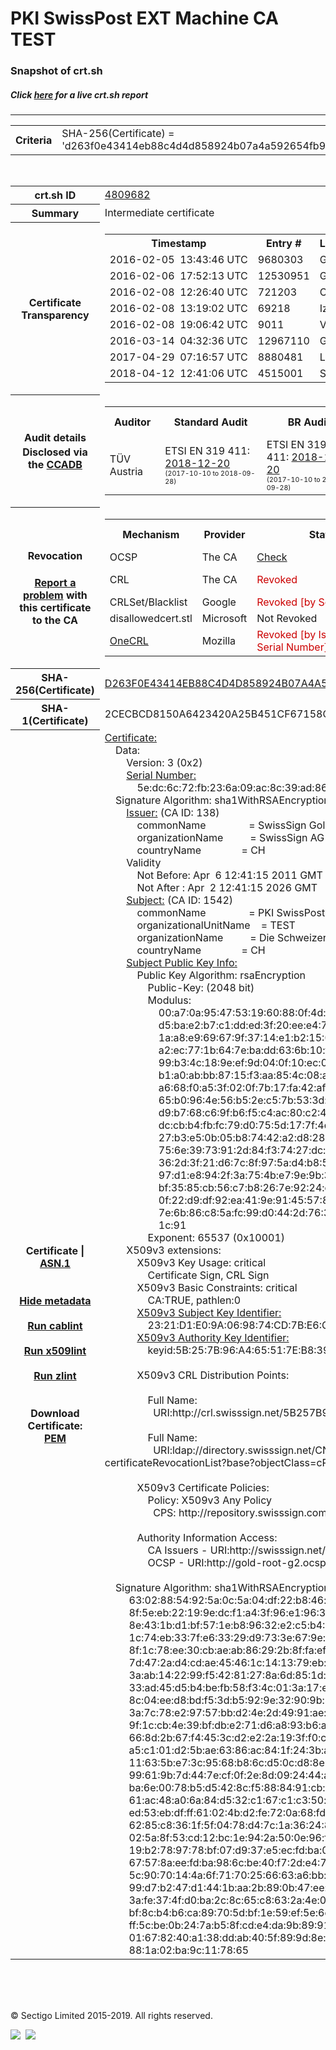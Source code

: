 # PKI SwissPost EXT Machine CA TEST
### Snapshot of crt.sh
##### Click [here](https://crt.sh/?q=D263F0E43414EB88C4D4D858924B07A4A592654FB99E47BECFC66669BB8E3DB9) for a live crt.sh report

---
<!DOCTYPE HTML PUBLIC "-//W3C//DTD HTML 4.0 Transitional//EN">
<HTML>

<BODY>

<TABLE>
  <TR>
    <TH class="outer">Criteria</TH>
    <TD class="outer">SHA-256(Certificate) = 'd263f0e43414eb88c4d4d858924b07a4a592654fb99e47becfc66669bb8e3db9'</TD>
  </TR>
</TABLE>
<BR>
<TABLE>
  <TR>
    <TH class="outer">crt.sh ID</TH>
    <TD class="outer"><A href="?id=4809682">4809682</A></TD>
  </TR>
  <TR>
    <TH class="outer">Summary</TH>
    <TD class="outer">Intermediate certificate</TD>
  </TR>
  <TR>
    <TH class="outer">Certificate<BR>Transparency</TH>
    <TD class="outer">
<TABLE class="options" style="margin-left:0px">
  <TR>
    <TH>Timestamp</TH>
    <TH>Entry #</TH>
    <TH>Log Operator</TH>
    <TH>Log URL</TH>
  </TR>
  <TR>
    <TD>2016-02-05&nbsp; <FONT class="small">13:43:46 UTC</FONT></TD>
    <TD>9680303</TD>
    <TD>Google</TD>
    <TD>https://ct.googleapis.com/rocketeer</TD>
  </TR>
  <TR>
    <TD>2016-02-06&nbsp; <FONT class="small">17:52:13 UTC</FONT></TD>
    <TD>12530951</TD>
    <TD>Google</TD>
    <TD>https://ct.googleapis.com/pilot</TD>
  </TR>
  <TR>
    <TD>2016-02-08&nbsp; <FONT class="small">12:26:40 UTC</FONT></TD>
    <TD>721203</TD>
    <TD>Certly</TD>
    <TD>https://log.certly.io</TD>
  </TR>
  <TR>
    <TD>2016-02-08&nbsp; <FONT class="small">13:19:02 UTC</FONT></TD>
    <TD>69218</TD>
    <TD>Izenpe</TD>
    <TD>https://ct.izenpe.com</TD>
  </TR>
  <TR>
    <TD>2016-02-08&nbsp; <FONT class="small">19:06:42 UTC</FONT></TD>
    <TD>9011</TD>
    <TD>Venafi</TD>
    <TD>https://ctlog.api.venafi.com</TD>
  </TR>
  <TR>
    <TD>2016-03-14&nbsp; <FONT class="small">04:32:36 UTC</FONT></TD>
    <TD>12967110</TD>
    <TD>Google</TD>
    <TD>https://ct.googleapis.com/aviator</TD>
  </TR>
  <TR>
    <TD>2017-04-29&nbsp; <FONT class="small">07:16:57 UTC</FONT></TD>
    <TD>8880481</TD>
    <TD>Let's Encrypt</TD>
    <TD>https://clicky.ct.letsencrypt.org</TD>
  </TR>
  <TR>
    <TD>2018-04-12&nbsp; <FONT class="small">12:41:06 UTC</FONT></TD>
    <TD>4515001</TD>
    <TD>Sectigo</TD>
    <TD>https://dodo.ct.comodo.com</TD>
  </TR>
</TABLE>
    </TD>
  </TR>
  <TR>
    <TH class="outer">Audit details<BR>
      <DIV class="small" style="padding-top:3px">Disclosed via the
        <A href="//ccadb-public.secure.force.com/mozilla/PublicAllIntermediateCerts" target="_blank">CCADB</A></DIV>
    </TH>
    <TD class="outer">
<TABLE class="options" style="margin-left:0px">
  <TR>
    <TH>Auditor</TH>
    <TH>Standard Audit</TH>
    <TH>BR Audit</TH>
    <TH>EV SSL Audit</TH>
    <TH>Documents</TH>
    <TH>CCADB</TH>
    <TH>Root Owner / Certificate</TH>
  </TR>
  <TR>
    <TD style="vertical-align:middle">TÜV Austria</TD>
    <TD>ETSI EN 319 411:
      <A href="https://it-tuv.com/wp-content/uploads/2018/12/AA2018122002_Audit_Attestation_TA_CERT__SwissSign_Gold_G2.pdf" target="_blank">2018-12-20</A>
      <BR><FONT style="font-size:8pt">(2017-10-10 to 2018-09-28)</FONT></TD>
    <TD>ETSI EN 319 411:
      <A href="https://it-tuv.com/wp-content/uploads/2018/12/AA2018122002_Audit_Attestation_TA_CERT__SwissSign_Gold_G2.pdf" target="_blank">2018-12-20</A>
      <BR><FONT style="font-size:8pt">(2017-10-10 to 2018-09-28)</FONT></TD>
    <TD>ETSI EN 319 411:
      <A href="https://it-tuv.com/wp-content/uploads/2018/12/AA2018122002_Audit_Attestation_TA_CERT__SwissSign_Gold_G2.pdf" target="_blank">2018-12-20</A>
      <BR><FONT style="font-size:8pt">(2017-10-10 to 2018-09-28)</FONT></TD>
    <TD>
      <A href="http://repository.swisssign.com/SwissSign-Gold-CP-CPS.pdf" target="blank">CP</A>
      <A href="http://repository.swisssign.com/SwissSign-Gold-CP-CPS.pdf" target="blank">CPS</A>
    </TD>
    <TD><A href="//ccadb.force.com/001o000000xNw8nAAC" target="_blank">001o000000xNw8nAAC</A></TD>
    <TD><A href="/?id=1221">SwissSign AG</A></TD>
  </TR>
</TABLE>
    </TD>
  </TR>
  <TR>
    <TH class="outer">Revocation<BR><BR>
      <DIV class="small" style="padding-top:3px"><A href="?id=4809682&opt=problemreporting">Report a problem</A> with<BR>this certificate to the CA</DIV></TH>
    <TD class="outer">
      <TABLE class="options" style="margin-left:0px">
        <TR>
          <TH>Mechanism</TH>
          <TH>Provider</TH>
          <TH>Status</TH>
          <TH>Revocation Date</TH>
          <TH>Last Observed in CRL</TH>
          <TH>Last Checked <SPAN style="color:#CC0000;vertical-align:middle;font-size:70%;font-weight:normal">(Error)</SPAN></TH>
        </TR>
        <TR>
          <TD>OCSP</TD>
          <TD>The CA</TD>
          <TD><A href="?id=4809682&opt=ocsp">Check</A></TD>
          <TD><SPAN style="color:#888888">?</SPAN></TD>
          <TD><SPAN style="color:#888888">n/a</SPAN></TD>
          <TD><SPAN style="color:#888888">?</SPAN></TD>
        </TR>
        <TR>
          <TD>CRL</TD>
          <TD>The CA</TD>
          <TD><SPAN style="color:#CC0000">Revoked</SPAN></TD><TD>2018-11-22&nbsp; <FONT class="small">13:20:46 UTC</FONT></TD><TD>2019-08-27&nbsp; <FONT class="small">19:00:03 UTC</FONT></TD><TD>2019-12-04&nbsp; <FONT class="small">20:05:09 UTC</FONT></TD>
        </TR>
        <TR>
          <TD>CRLSet/Blacklist</TD>
          <TD>Google</TD>
          <TD><SPAN style="color:#CC0000">Revoked [by Serial Number]</SPAN></TD>
          <TD><SPAN style="color:#888888">n/a</SPAN></TD>
          <TD><SPAN style="color:#888888">n/a</SPAN></TD>
          <TD><SPAN style="color:#888888">n/a</SPAN></TD>
        </TR>
        <TR>
          <TD>disallowedcert.stl</TD>
          <TD>Microsoft</TD>
          <TD>Not Revoked</TD>
          <TD><SPAN style="color:#888888">n/a</SPAN></TD>
          <TD><SPAN style="color:#888888">n/a</SPAN></TD>
          <TD><SPAN style="color:#888888">n/a</SPAN></TD>
        </TR>
        <TR>
          <TD><A href="/mozilla-onecrl" target="_blank">OneCRL</A></TD>
          <TD>Mozilla</TD>
          <TD><SPAN style="color:#CC0000">Revoked [by Issuer Name, Serial Number]</SPAN></TD><TD>2018-12-07&nbsp; <FONT class="small">09:51:34 UTC</FONT></TD>
          <TD><SPAN style="color:#888888">n/a</SPAN></TD>
          <TD><SPAN style="color:#888888">n/a</SPAN></TD>
        </TR>
      </TABLE>
    </TD>
  </TR>
  <TR>
    <TH class="outer">SHA-256(Certificate)</TH>
    <TD class="outer"><A href="//censys.io/certificates/d263f0e43414eb88c4d4d858924b07a4a592654fb99e47becfc66669bb8e3db9">D263F0E43414EB88C4D4D858924B07A4A592654FB99E47BECFC66669BB8E3DB9</A></TD>
  </TR>
  <TR>
    <TH class="outer">SHA-1(Certificate)</TH>
    <TD class="outer">2CECBCD8150A6423420A25B451CF67158C11683B</TD>
  </TR>
  <TR>
    <TH class="outer">Certificate | <A href="?asn1=4809682">ASN.1</A>
      <SPAN class="small"><BR>
      <BR><BR><A href="?id=4809682&opt=nometadata">Hide metadata</A>
      <BR><BR><A href="?id=4809682&opt=cablint">Run cablint</A>
      <BR><BR><A href="?id=4809682&opt=x509lint">Run x509lint</A>
      <BR><BR><A href="?id=4809682&opt=zlint">Run zlint</A>
      <BR><BR><BR>Download Certificate: <A href="?d=4809682">PEM</A>
      </SPAN>
    </TH>
    <TD class="text"><A href="?d=4809682">Certificate:</A><BR>&nbsp;&nbsp;&nbsp;&nbsp;Data:<BR>&nbsp;&nbsp;&nbsp;&nbsp;&nbsp;&nbsp;&nbsp;&nbsp;Version:&nbsp;3&nbsp;(0x2)<BR>&nbsp;&nbsp;&nbsp;&nbsp;&nbsp;&nbsp;&nbsp;&nbsp;<A href="?serial=5edc6c72fb236a09ac8c39ad86216d">Serial&nbsp;Number:</A><BR>&nbsp;&nbsp;&nbsp;&nbsp;&nbsp;&nbsp;&nbsp;&nbsp;&nbsp;&nbsp;&nbsp;&nbsp;5e:dc:6c:72:fb:23:6a:09:ac:8c:39:ad:86:21:6d<BR>&nbsp;&nbsp;&nbsp;&nbsp;Signature&nbsp;Algorithm:&nbsp;sha1WithRSAEncryption<BR>&nbsp;&nbsp;&nbsp;&nbsp;&nbsp;&nbsp;&nbsp;&nbsp;<A href="?caid=138">Issuer:</A> <SPAN class="small">(CA ID: 138)</SPAN><BR>&nbsp;&nbsp;&nbsp;&nbsp;&nbsp;&nbsp;&nbsp;&nbsp;&nbsp;&nbsp;&nbsp;&nbsp;commonName&nbsp;&nbsp;&nbsp;&nbsp;&nbsp;&nbsp;&nbsp;&nbsp;&nbsp;&nbsp;&nbsp;&nbsp;&nbsp;&nbsp;&nbsp;&nbsp;=&nbsp;SwissSign&nbsp;Gold&nbsp;CA&nbsp;-&nbsp;G2<BR>&nbsp;&nbsp;&nbsp;&nbsp;&nbsp;&nbsp;&nbsp;&nbsp;&nbsp;&nbsp;&nbsp;&nbsp;organizationName&nbsp;&nbsp;&nbsp;&nbsp;&nbsp;&nbsp;&nbsp;&nbsp;&nbsp;&nbsp;=&nbsp;SwissSign&nbsp;AG<BR>&nbsp;&nbsp;&nbsp;&nbsp;&nbsp;&nbsp;&nbsp;&nbsp;&nbsp;&nbsp;&nbsp;&nbsp;countryName&nbsp;&nbsp;&nbsp;&nbsp;&nbsp;&nbsp;&nbsp;&nbsp;&nbsp;&nbsp;&nbsp;&nbsp;&nbsp;&nbsp;&nbsp;=&nbsp;CH<BR>&nbsp;&nbsp;&nbsp;&nbsp;&nbsp;&nbsp;&nbsp;&nbsp;Validity<BR>&nbsp;&nbsp;&nbsp;&nbsp;&nbsp;&nbsp;&nbsp;&nbsp;&nbsp;&nbsp;&nbsp;&nbsp;Not&nbsp;Before:&nbsp;Apr&nbsp;&nbsp;6&nbsp;12:41:15&nbsp;2011&nbsp;GMT<BR>&nbsp;&nbsp;&nbsp;&nbsp;&nbsp;&nbsp;&nbsp;&nbsp;&nbsp;&nbsp;&nbsp;&nbsp;Not&nbsp;After&nbsp;:&nbsp;Apr&nbsp;&nbsp;2&nbsp;12:41:15&nbsp;2026&nbsp;GMT<BR>&nbsp;&nbsp;&nbsp;&nbsp;&nbsp;&nbsp;&nbsp;&nbsp;<A href="?caid=1542">Subject:</A> <SPAN class="small">(CA ID: 1542)</SPAN><BR>&nbsp;&nbsp;&nbsp;&nbsp;&nbsp;&nbsp;&nbsp;&nbsp;&nbsp;&nbsp;&nbsp;&nbsp;commonName&nbsp;&nbsp;&nbsp;&nbsp;&nbsp;&nbsp;&nbsp;&nbsp;&nbsp;&nbsp;&nbsp;&nbsp;&nbsp;&nbsp;&nbsp;&nbsp;=&nbsp;PKI&nbsp;SwissPost&nbsp;EXT&nbsp;Machine&nbsp;CA&nbsp;TEST<BR>&nbsp;&nbsp;&nbsp;&nbsp;&nbsp;&nbsp;&nbsp;&nbsp;&nbsp;&nbsp;&nbsp;&nbsp;organizationalUnitName&nbsp;&nbsp;&nbsp;&nbsp;=&nbsp;TEST<BR>&nbsp;&nbsp;&nbsp;&nbsp;&nbsp;&nbsp;&nbsp;&nbsp;&nbsp;&nbsp;&nbsp;&nbsp;organizationName&nbsp;&nbsp;&nbsp;&nbsp;&nbsp;&nbsp;&nbsp;&nbsp;&nbsp;&nbsp;=&nbsp;Die&nbsp;Schweizerische&nbsp;Post<BR>&nbsp;&nbsp;&nbsp;&nbsp;&nbsp;&nbsp;&nbsp;&nbsp;&nbsp;&nbsp;&nbsp;&nbsp;countryName&nbsp;&nbsp;&nbsp;&nbsp;&nbsp;&nbsp;&nbsp;&nbsp;&nbsp;&nbsp;&nbsp;&nbsp;&nbsp;&nbsp;&nbsp;=&nbsp;CH<BR>&nbsp;&nbsp;&nbsp;&nbsp;&nbsp;&nbsp;&nbsp;&nbsp;<A href="?spkisha256=b7507cb45bee7bc26f9a41964d614c80e595675967fcf39ff64b9870d1716d99">Subject&nbsp;Public&nbsp;Key&nbsp;Info:</A><BR>&nbsp;&nbsp;&nbsp;&nbsp;&nbsp;&nbsp;&nbsp;&nbsp;&nbsp;&nbsp;&nbsp;&nbsp;Public&nbsp;Key&nbsp;Algorithm:&nbsp;rsaEncryption<BR>&nbsp;&nbsp;&nbsp;&nbsp;&nbsp;&nbsp;&nbsp;&nbsp;&nbsp;&nbsp;&nbsp;&nbsp;&nbsp;&nbsp;&nbsp;&nbsp;Public-Key:&nbsp;(2048&nbsp;bit)<BR>&nbsp;&nbsp;&nbsp;&nbsp;&nbsp;&nbsp;&nbsp;&nbsp;&nbsp;&nbsp;&nbsp;&nbsp;&nbsp;&nbsp;&nbsp;&nbsp;Modulus:<BR>&nbsp;&nbsp;&nbsp;&nbsp;&nbsp;&nbsp;&nbsp;&nbsp;&nbsp;&nbsp;&nbsp;&nbsp;&nbsp;&nbsp;&nbsp;&nbsp;&nbsp;&nbsp;&nbsp;&nbsp;00:a7:0a:95:47:53:19:60:88:0f:4d:43:ea:b4:fb:<BR>&nbsp;&nbsp;&nbsp;&nbsp;&nbsp;&nbsp;&nbsp;&nbsp;&nbsp;&nbsp;&nbsp;&nbsp;&nbsp;&nbsp;&nbsp;&nbsp;&nbsp;&nbsp;&nbsp;&nbsp;d5:ba:e2:b7:c1:dd:ed:3f:20:ee:e4:7e:c2:88:d0:<BR>&nbsp;&nbsp;&nbsp;&nbsp;&nbsp;&nbsp;&nbsp;&nbsp;&nbsp;&nbsp;&nbsp;&nbsp;&nbsp;&nbsp;&nbsp;&nbsp;&nbsp;&nbsp;&nbsp;&nbsp;1a:a8:e9:69:67:9f:37:14:e1:b2:15:02:f2:56:1a:<BR>&nbsp;&nbsp;&nbsp;&nbsp;&nbsp;&nbsp;&nbsp;&nbsp;&nbsp;&nbsp;&nbsp;&nbsp;&nbsp;&nbsp;&nbsp;&nbsp;&nbsp;&nbsp;&nbsp;&nbsp;a2:ec:77:1b:64:7e:ba:dd:63:6b:10:fc:9c:5a:33:<BR>&nbsp;&nbsp;&nbsp;&nbsp;&nbsp;&nbsp;&nbsp;&nbsp;&nbsp;&nbsp;&nbsp;&nbsp;&nbsp;&nbsp;&nbsp;&nbsp;&nbsp;&nbsp;&nbsp;&nbsp;99:b3:4c:18:9e:ef:9d:04:0f:10:ec:0d:23:19:2f:<BR>&nbsp;&nbsp;&nbsp;&nbsp;&nbsp;&nbsp;&nbsp;&nbsp;&nbsp;&nbsp;&nbsp;&nbsp;&nbsp;&nbsp;&nbsp;&nbsp;&nbsp;&nbsp;&nbsp;&nbsp;b1:a0:ab:bb:87:15:f3:aa:85:4c:08:a9:35:7f:46:<BR>&nbsp;&nbsp;&nbsp;&nbsp;&nbsp;&nbsp;&nbsp;&nbsp;&nbsp;&nbsp;&nbsp;&nbsp;&nbsp;&nbsp;&nbsp;&nbsp;&nbsp;&nbsp;&nbsp;&nbsp;a6:68:f0:a5:3f:02:0f:7b:17:fa:42:af:dd:d1:07:<BR>&nbsp;&nbsp;&nbsp;&nbsp;&nbsp;&nbsp;&nbsp;&nbsp;&nbsp;&nbsp;&nbsp;&nbsp;&nbsp;&nbsp;&nbsp;&nbsp;&nbsp;&nbsp;&nbsp;&nbsp;65:b0:96:4e:56:b5:2e:c5:7b:53:3d:8d:a5:22:8d:<BR>&nbsp;&nbsp;&nbsp;&nbsp;&nbsp;&nbsp;&nbsp;&nbsp;&nbsp;&nbsp;&nbsp;&nbsp;&nbsp;&nbsp;&nbsp;&nbsp;&nbsp;&nbsp;&nbsp;&nbsp;d9:b7:68:c6:9f:b6:f5:c4:ac:80:c2:41:29:1c:d4:<BR>&nbsp;&nbsp;&nbsp;&nbsp;&nbsp;&nbsp;&nbsp;&nbsp;&nbsp;&nbsp;&nbsp;&nbsp;&nbsp;&nbsp;&nbsp;&nbsp;&nbsp;&nbsp;&nbsp;&nbsp;dc:cb:b4:fb:fc:79:d0:75:5d:17:7f:4d:c3:04:f9:<BR>&nbsp;&nbsp;&nbsp;&nbsp;&nbsp;&nbsp;&nbsp;&nbsp;&nbsp;&nbsp;&nbsp;&nbsp;&nbsp;&nbsp;&nbsp;&nbsp;&nbsp;&nbsp;&nbsp;&nbsp;27:b3:e5:0b:05:b8:74:42:a2:d8:28:8b:ab:c5:2f:<BR>&nbsp;&nbsp;&nbsp;&nbsp;&nbsp;&nbsp;&nbsp;&nbsp;&nbsp;&nbsp;&nbsp;&nbsp;&nbsp;&nbsp;&nbsp;&nbsp;&nbsp;&nbsp;&nbsp;&nbsp;75:6e:39:73:91:2d:84:f3:74:27:dc:18:9c:90:41:<BR>&nbsp;&nbsp;&nbsp;&nbsp;&nbsp;&nbsp;&nbsp;&nbsp;&nbsp;&nbsp;&nbsp;&nbsp;&nbsp;&nbsp;&nbsp;&nbsp;&nbsp;&nbsp;&nbsp;&nbsp;36:2d:3f:21:d6:7c:8f:97:5a:d4:b8:5c:5e:f2:73:<BR>&nbsp;&nbsp;&nbsp;&nbsp;&nbsp;&nbsp;&nbsp;&nbsp;&nbsp;&nbsp;&nbsp;&nbsp;&nbsp;&nbsp;&nbsp;&nbsp;&nbsp;&nbsp;&nbsp;&nbsp;97:d1:e8:94:2f:3a:75:4b:e7:9e:9b:35:3d:d1:f4:<BR>&nbsp;&nbsp;&nbsp;&nbsp;&nbsp;&nbsp;&nbsp;&nbsp;&nbsp;&nbsp;&nbsp;&nbsp;&nbsp;&nbsp;&nbsp;&nbsp;&nbsp;&nbsp;&nbsp;&nbsp;bf:35:85:cb:56:c7:b8:26:7e:92:24:cb:ea:b8:31:<BR>&nbsp;&nbsp;&nbsp;&nbsp;&nbsp;&nbsp;&nbsp;&nbsp;&nbsp;&nbsp;&nbsp;&nbsp;&nbsp;&nbsp;&nbsp;&nbsp;&nbsp;&nbsp;&nbsp;&nbsp;0f:22:d9:df:92:ea:41:9e:91:45:57:8e:ec:24:61:<BR>&nbsp;&nbsp;&nbsp;&nbsp;&nbsp;&nbsp;&nbsp;&nbsp;&nbsp;&nbsp;&nbsp;&nbsp;&nbsp;&nbsp;&nbsp;&nbsp;&nbsp;&nbsp;&nbsp;&nbsp;7e:6b:86:c8:5a:fc:99:d0:44:2d:76:3b:83:3b:e3:<BR>&nbsp;&nbsp;&nbsp;&nbsp;&nbsp;&nbsp;&nbsp;&nbsp;&nbsp;&nbsp;&nbsp;&nbsp;&nbsp;&nbsp;&nbsp;&nbsp;&nbsp;&nbsp;&nbsp;&nbsp;1c:91<BR>&nbsp;&nbsp;&nbsp;&nbsp;&nbsp;&nbsp;&nbsp;&nbsp;&nbsp;&nbsp;&nbsp;&nbsp;&nbsp;&nbsp;&nbsp;&nbsp;Exponent:&nbsp;65537&nbsp;(0x10001)<BR>&nbsp;&nbsp;&nbsp;&nbsp;&nbsp;&nbsp;&nbsp;&nbsp;X509v3&nbsp;extensions:<BR>&nbsp;&nbsp;&nbsp;&nbsp;&nbsp;&nbsp;&nbsp;&nbsp;&nbsp;&nbsp;&nbsp;&nbsp;X509v3&nbsp;Key&nbsp;Usage:&nbsp;critical<BR>&nbsp;&nbsp;&nbsp;&nbsp;&nbsp;&nbsp;&nbsp;&nbsp;&nbsp;&nbsp;&nbsp;&nbsp;&nbsp;&nbsp;&nbsp;&nbsp;Certificate&nbsp;Sign,&nbsp;CRL&nbsp;Sign<BR>&nbsp;&nbsp;&nbsp;&nbsp;&nbsp;&nbsp;&nbsp;&nbsp;&nbsp;&nbsp;&nbsp;&nbsp;X509v3&nbsp;Basic&nbsp;Constraints:&nbsp;critical<BR>&nbsp;&nbsp;&nbsp;&nbsp;&nbsp;&nbsp;&nbsp;&nbsp;&nbsp;&nbsp;&nbsp;&nbsp;&nbsp;&nbsp;&nbsp;&nbsp;CA:TRUE,&nbsp;pathlen:0<BR>&nbsp;&nbsp;&nbsp;&nbsp;&nbsp;&nbsp;&nbsp;&nbsp;&nbsp;&nbsp;&nbsp;&nbsp;<A href="?ski=2321d1e09a069874cd7be6c5edaf876cb9f749d9">X509v3&nbsp;Subject&nbsp;Key&nbsp;Identifier:</A><BR>&nbsp;&nbsp;&nbsp;&nbsp;&nbsp;&nbsp;&nbsp;&nbsp;&nbsp;&nbsp;&nbsp;&nbsp;&nbsp;&nbsp;&nbsp;&nbsp;23:21:D1:E0:9A:06:98:74:CD:7B:E6:C5:ED:AF:87:6C:B9:F7:49:D9<BR>&nbsp;&nbsp;&nbsp;&nbsp;&nbsp;&nbsp;&nbsp;&nbsp;&nbsp;&nbsp;&nbsp;&nbsp;<A href="?ski=5b257b96a465517eb839f3c078665ee83ae7f0ee">X509v3&nbsp;Authority&nbsp;Key&nbsp;Identifier:</A><BR>&nbsp;&nbsp;&nbsp;&nbsp;&nbsp;&nbsp;&nbsp;&nbsp;&nbsp;&nbsp;&nbsp;&nbsp;&nbsp;&nbsp;&nbsp;&nbsp;keyid:5B:25:7B:96:A4:65:51:7E:B8:39:F3:C0:78:66:5E:E8:3A:E7:F0:EE<BR><BR>&nbsp;&nbsp;&nbsp;&nbsp;&nbsp;&nbsp;&nbsp;&nbsp;&nbsp;&nbsp;&nbsp;&nbsp;X509v3&nbsp;CRL&nbsp;Distribution&nbsp;Points:&nbsp;<BR><BR>&nbsp;&nbsp;&nbsp;&nbsp;&nbsp;&nbsp;&nbsp;&nbsp;&nbsp;&nbsp;&nbsp;&nbsp;&nbsp;&nbsp;&nbsp;&nbsp;Full&nbsp;Name:<BR>&nbsp;&nbsp;&nbsp;&nbsp;&nbsp;&nbsp;&nbsp;&nbsp;&nbsp;&nbsp;&nbsp;&nbsp;&nbsp;&nbsp;&nbsp;&nbsp;&nbsp;&nbsp;URI:http://crl.swisssign.net/5B257B96A465517EB839F3C078665EE83AE7F0EE<BR><BR>&nbsp;&nbsp;&nbsp;&nbsp;&nbsp;&nbsp;&nbsp;&nbsp;&nbsp;&nbsp;&nbsp;&nbsp;&nbsp;&nbsp;&nbsp;&nbsp;Full&nbsp;Name:<BR>&nbsp;&nbsp;&nbsp;&nbsp;&nbsp;&nbsp;&nbsp;&nbsp;&nbsp;&nbsp;&nbsp;&nbsp;&nbsp;&nbsp;&nbsp;&nbsp;&nbsp;&nbsp;URI:ldap://directory.swisssign.net/CN=5B257B96A465517EB839F3C078665EE83AE7F0EE%2CO=SwissSign%2CC=CH?certificateRevocationList?base?objectClass=cRLDistributionPoint<BR><BR>&nbsp;&nbsp;&nbsp;&nbsp;&nbsp;&nbsp;&nbsp;&nbsp;&nbsp;&nbsp;&nbsp;&nbsp;X509v3&nbsp;Certificate&nbsp;Policies:&nbsp;<BR>&nbsp;&nbsp;&nbsp;&nbsp;&nbsp;&nbsp;&nbsp;&nbsp;&nbsp;&nbsp;&nbsp;&nbsp;&nbsp;&nbsp;&nbsp;&nbsp;Policy:&nbsp;X509v3&nbsp;Any&nbsp;Policy<BR>&nbsp;&nbsp;&nbsp;&nbsp;&nbsp;&nbsp;&nbsp;&nbsp;&nbsp;&nbsp;&nbsp;&nbsp;&nbsp;&nbsp;&nbsp;&nbsp;&nbsp;&nbsp;CPS:&nbsp;http://repository.swisssign.com/SwissSign-Gold-CP-CPS-R5.pdf<BR><BR>&nbsp;&nbsp;&nbsp;&nbsp;&nbsp;&nbsp;&nbsp;&nbsp;&nbsp;&nbsp;&nbsp;&nbsp;Authority&nbsp;Information&nbsp;Access:&nbsp;<BR>&nbsp;&nbsp;&nbsp;&nbsp;&nbsp;&nbsp;&nbsp;&nbsp;&nbsp;&nbsp;&nbsp;&nbsp;&nbsp;&nbsp;&nbsp;&nbsp;CA&nbsp;Issuers&nbsp;-&nbsp;URI:http://swisssign.net/cgi-bin/authority/download/5B257B96A465517EB839F3C078665EE83AE7F0EE<BR>&nbsp;&nbsp;&nbsp;&nbsp;&nbsp;&nbsp;&nbsp;&nbsp;&nbsp;&nbsp;&nbsp;&nbsp;&nbsp;&nbsp;&nbsp;&nbsp;OCSP&nbsp;-&nbsp;URI:http://gold-root-g2.ocsp.swisssign.net/5B257B96A465517EB839F3C078665EE83AE7F0EE<BR><BR>&nbsp;&nbsp;&nbsp;&nbsp;Signature&nbsp;Algorithm:&nbsp;sha1WithRSAEncryption<BR>&nbsp;&nbsp;&nbsp;&nbsp;&nbsp;&nbsp;&nbsp;&nbsp;&nbsp;63:02:88:54:92:5a:0c:5a:04:df:22:b8:46:f1:56:17:49:6a:<BR>&nbsp;&nbsp;&nbsp;&nbsp;&nbsp;&nbsp;&nbsp;&nbsp;&nbsp;8f:5e:eb:22:19:9e:dc:f1:a4:3f:96:e1:96:3d:c3:ed:98:27:<BR>&nbsp;&nbsp;&nbsp;&nbsp;&nbsp;&nbsp;&nbsp;&nbsp;&nbsp;8e:43:1b:d1:bf:57:1e:b8:96:32:e2:c5:b4:3c:e4:45:7b:20:<BR>&nbsp;&nbsp;&nbsp;&nbsp;&nbsp;&nbsp;&nbsp;&nbsp;&nbsp;1c:74:eb:33:7f:e6:33:29:d9:73:3e:67:9e:30:5c:1d:c4:53:<BR>&nbsp;&nbsp;&nbsp;&nbsp;&nbsp;&nbsp;&nbsp;&nbsp;&nbsp;8f:1c:78:ee:30:cb:ae:ab:86:29:2b:8f:fa:ef:3a:8e:d3:c1:<BR>&nbsp;&nbsp;&nbsp;&nbsp;&nbsp;&nbsp;&nbsp;&nbsp;&nbsp;7d:47:2a:d4:cd:ae:45:46:1c:14:13:79:eb:22:60:8c:2c:4a:<BR>&nbsp;&nbsp;&nbsp;&nbsp;&nbsp;&nbsp;&nbsp;&nbsp;&nbsp;3a:ab:14:22:99:f5:42:81:27:8a:6d:85:1d:10:ea:68:78:8b:<BR>&nbsp;&nbsp;&nbsp;&nbsp;&nbsp;&nbsp;&nbsp;&nbsp;&nbsp;33:ad:45:d5:b4:be:fb:58:f3:4c:01:3a:17:eb:94:20:01:f8:<BR>&nbsp;&nbsp;&nbsp;&nbsp;&nbsp;&nbsp;&nbsp;&nbsp;&nbsp;8c:04:ee:d8:bd:f5:3d:b5:92:9e:32:90:9b:80:5a:0d:cb:95:<BR>&nbsp;&nbsp;&nbsp;&nbsp;&nbsp;&nbsp;&nbsp;&nbsp;&nbsp;3a:7c:78:e2:97:57:bb:d2:4e:2d:49:91:ae:46:98:c7:92:40:<BR>&nbsp;&nbsp;&nbsp;&nbsp;&nbsp;&nbsp;&nbsp;&nbsp;&nbsp;9f:1c:cb:4e:39:bf:db:e2:71:d6:a8:93:b6:a0:87:6b:e5:b0:<BR>&nbsp;&nbsp;&nbsp;&nbsp;&nbsp;&nbsp;&nbsp;&nbsp;&nbsp;66:8d:2b:67:f4:45:3c:d2:e2:2a:19:3f:f0:c7:59:37:bb:8e:<BR>&nbsp;&nbsp;&nbsp;&nbsp;&nbsp;&nbsp;&nbsp;&nbsp;&nbsp;a5:c1:01:d2:5b:ae:63:86:ac:84:1f:24:3b:af:73:7a:cd:91:<BR>&nbsp;&nbsp;&nbsp;&nbsp;&nbsp;&nbsp;&nbsp;&nbsp;&nbsp;11:63:5b:e7:3c:95:68:b8:6c:d5:0c:d8:8e:e5:34:c7:ab:f9:<BR>&nbsp;&nbsp;&nbsp;&nbsp;&nbsp;&nbsp;&nbsp;&nbsp;&nbsp;99:61:9b:7d:44:7e:cf:0f:2e:8d:09:24:44:af:a2:28:53:ad:<BR>&nbsp;&nbsp;&nbsp;&nbsp;&nbsp;&nbsp;&nbsp;&nbsp;&nbsp;ba:6e:00:78:b5:d5:42:8c:f5:88:84:91:cb:ca:b9:7f:14:cc:<BR>&nbsp;&nbsp;&nbsp;&nbsp;&nbsp;&nbsp;&nbsp;&nbsp;&nbsp;61:ac:48:a0:6a:84:d5:32:c1:67:c1:c3:50:af:aa:8d:43:18:<BR>&nbsp;&nbsp;&nbsp;&nbsp;&nbsp;&nbsp;&nbsp;&nbsp;&nbsp;ed:53:eb:df:ff:61:02:4b:d2:fe:72:0a:68:fd:ad:c5:d0:c3:<BR>&nbsp;&nbsp;&nbsp;&nbsp;&nbsp;&nbsp;&nbsp;&nbsp;&nbsp;62:85:c8:36:1f:5f:04:78:d4:7c:1a:36:24:89:8a:17:a5:b5:<BR>&nbsp;&nbsp;&nbsp;&nbsp;&nbsp;&nbsp;&nbsp;&nbsp;&nbsp;02:5a:8f:53:cd:12:bc:1e:94:2a:50:0e:96:fd:77:09:bd:8a:<BR>&nbsp;&nbsp;&nbsp;&nbsp;&nbsp;&nbsp;&nbsp;&nbsp;&nbsp;19:b2:78:97:78:bf:07:d9:37:e5:ec:fd:ba:00:75:79:a8:c3:<BR>&nbsp;&nbsp;&nbsp;&nbsp;&nbsp;&nbsp;&nbsp;&nbsp;&nbsp;67:57:8a:ee:fd:ba:98:6c:be:40:f7:2d:e4:7d:a8:87:e2:0c:<BR>&nbsp;&nbsp;&nbsp;&nbsp;&nbsp;&nbsp;&nbsp;&nbsp;&nbsp;5c:90:70:14:4a:6f:71:70:25:66:63:a6:bb:f1:38:a6:ce:9d:<BR>&nbsp;&nbsp;&nbsp;&nbsp;&nbsp;&nbsp;&nbsp;&nbsp;&nbsp;99:d7:b2:47:d1:44:1b:aa:2b:89:0b:47:ee:5a:06:a9:0a:2d:<BR>&nbsp;&nbsp;&nbsp;&nbsp;&nbsp;&nbsp;&nbsp;&nbsp;&nbsp;3a:fe:37:4f:d0:ba:2c:8c:65:c8:63:2a:4e:04:71:eb:10:92:<BR>&nbsp;&nbsp;&nbsp;&nbsp;&nbsp;&nbsp;&nbsp;&nbsp;&nbsp;bf:8c:b4:b6:ca:89:70:5d:bf:1e:59:ef:5e:6e:a0:50:4c:f1:<BR>&nbsp;&nbsp;&nbsp;&nbsp;&nbsp;&nbsp;&nbsp;&nbsp;&nbsp;ff:5c:be:0b:24:7a:b5:8f:cd:e4:da:9b:89:91:6a:a8:7e:d9:<BR>&nbsp;&nbsp;&nbsp;&nbsp;&nbsp;&nbsp;&nbsp;&nbsp;&nbsp;01:67:82:40:a1:38:dd:ab:40:5f:89:9d:8e:93:49:45:bc:1a:<BR>&nbsp;&nbsp;&nbsp;&nbsp;&nbsp;&nbsp;&nbsp;&nbsp;&nbsp;88:1a:02:ba:9c:11:78:65<BR>    </TD>
  </TR>
</TABLE>

  <BR><BR><BR>

  <P class="copyright">&copy; Sectigo Limited 2015-2019. All rights reserved.</P>
  <DIV>
    <A href="https://sectigo.com/"><IMG src="/sectigo_s.png"></A>
    &nbsp;<A href="https://github.com/crtsh"><IMG src="/GitHub-Mark-32px.png"></A>
  </DIV>
</BODY>
</HTML>
